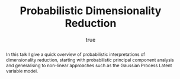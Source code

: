 ---
abstract: In this talk I give a quick overview of probabilistic interpretations of
  dimensionality reduction, starting with probabilistic principal component analysis
  and generalising to non-linear approaches such as the Gaussian Process Latent variable
  model.
author:
- family: Lawrence
  given: Neil D.
  gscholar: r3SJcvoAAAAJ
  institute: University of Sheffield
  twitter: lawrennd
  url: http://inverseprobability.com
categories:
- Lawrence-facebook16
day: '14'
errata: []
extras: []
key: Lawrence-facebook16
layout: talk
month: 4
pdf: probdim_facebook16.pdf
published: 2016-04-14
section: pre
title: Probabilistic Dimensionality Reduction
venue: Facebook London, UK
year: '2016'
---